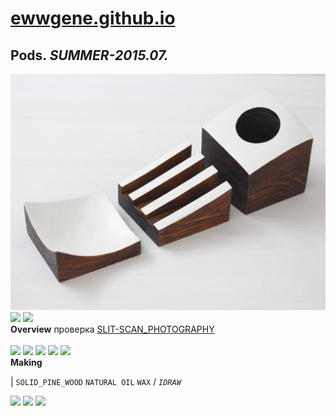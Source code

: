 
# [ewwgene.github.io](https://ewwgene.github.io/)
## Pods. _SUMMER-2015.07._
![Pods](/100.jpg)<a href="https://ewwgene.github.io/Pods/Carousel#-1"><img src="https://ewwgene.github.io/Pods/101.jpg" height="66"></a> <a href="https://ewwgene.github.io/Pods/Carousel#-2"><img src="https://ewwgene.github.io/Pods/102.jpg" height="66"></a> 
<br>
**Overview**
 проверка [SLIT-SCAN_PHOTOGRAPHY](https://en.wikipedia.org/wiki/Slit-scan_photography)
<br><br>
<a href="https://ewwgene.github.io/Pods/Carousel#-3"><img src="https://ewwgene.github.io/Pods/Making/200.jpg" height="66"></a> <a href="https://ewwgene.github.io/Pods/Carousel#-4"><img src="https://ewwgene.github.io/Pods/Making/205.jpg" height="66"></a> <a href="https://ewwgene.github.io/Pods/Carousel#-5"><img src="https://ewwgene.github.io/Pods/Making/206.jpg" height="66"></a> <a href="https://ewwgene.github.io/Pods/Carousel#-6"><img src="https://ewwgene.github.io/Pods/Making/207.jpg" height="66"></a> <a href="https://ewwgene.github.io/Pods/Carousel#-7"><img src="https://ewwgene.github.io/Pods/Making/208.jpg" height="66"></a> <br>
**Making**

|
`SOLID_PINE_WOOD` `NATURAL OIL` `WAX` 
/
_`IDRAW`_ 
<br>

<a href="https://ewwgene.github.io/Pods/Carousel#-8"><img src="https://ewwgene.github.io/Pods/300.jpg" height="66"></a> <a href="https://ewwgene.github.io/Pods/Carousel#-9"><img src="https://ewwgene.github.io/Pods/301.jpg" height="66"></a> <a href="https://ewwgene.github.io/Pods/Carousel#-10"><img src="https://ewwgene.github.io/Pods/302.jpg" height="66"></a> 
